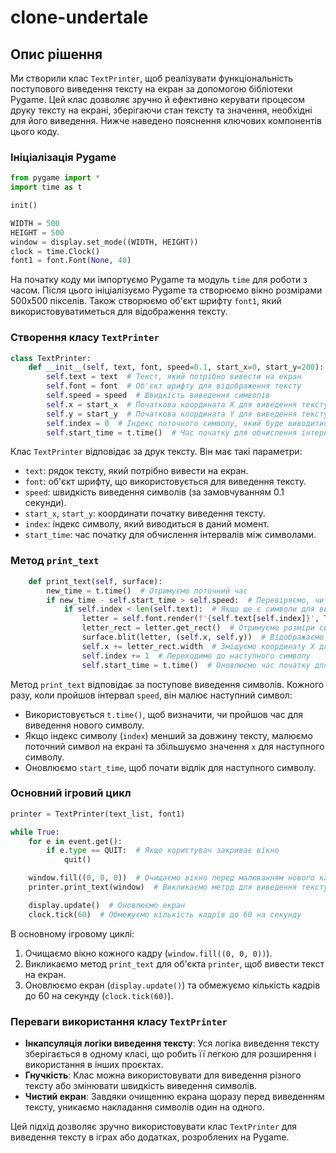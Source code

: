 # clone-undertale

## Опис рішення

Ми створили клас `TextPrinter`, щоб реалізувати функціональність поступового виведення тексту на екран за допомогою бібліотеки Pygame. Цей клас дозволяє зручно й ефективно керувати процесом друку тексту на екрані, зберігаючи стан тексту та значення, необхідні для його виведення. Нижче наведено пояснення ключових компонентів цього коду.

### Ініціалізація Pygame
```python
from pygame import *
import time as t

init()

WIDTH = 500
HEIGHT = 500
window = display.set_mode((WIDTH, HEIGHT))
clock = time.Clock()
font1 = font.Font(None, 40)
```
На початку коду ми імпортуємо Pygame та модуль `time` для роботи з часом. Після цього ініціалізуємо Pygame та створюємо вікно розмірами 500x500 пікселів. Також створюємо об'єкт шрифту `font1`, який використовуватиметься для відображення тексту.

### Створення класу `TextPrinter`
```python
class TextPrinter:
    def __init__(self, text, font, speed=0.1, start_x=0, start_y=200):
        self.text = text  # Текст, який потрібно вивести на екран
        self.font = font  # Об'єкт шрифту для відображення тексту
        self.speed = speed  # Швидкість виведення символів
        self.x = start_x  # Початкова координата X для виведення тексту
        self.y = start_y  # Початкова координата Y для виведення тексту
        self.index = 0  # Індекс поточного символу, який буде виводитися
        self.start_time = t.time()  # Час початку для обчислення інтервалів між символами
```
Клас `TextPrinter` відповідає за друк тексту. Він має такі параметри:
- `text`: рядок тексту, який потрібно вивести на екран.
- `font`: об'єкт шрифту, що використовується для виведення тексту.
- `speed`: швидкість виведення символів (за замовчуванням 0.1 секунди).
- `start_x`, `start_y`: координати початку виведення тексту.
- `index`: індекс символу, який виводиться в даний момент.
- `start_time`: час початку для обчислення інтервалів між символами.

### Метод `print_text`
```python
    def print_text(self, surface):
        new_time = t.time()  # Отримуємо поточний час
        if new_time - self.start_time > self.speed:  # Перевіряємо, чи пройшов необхідний інтервал часу
            if self.index < len(self.text):  # Якщо ще є символи для виведення
                letter = self.font.render(f'{self.text[self.index]}', True, (255, 255, 255))  # Створюємо зображення символу
                letter_rect = letter.get_rect()  # Отримуємо розміри символу
                surface.blit(letter, (self.x, self.y))  # Відображаємо символ на екрані
                self.x += letter_rect.width  # Зміщуємо координату X для наступного символу
                self.index += 1  # Переходимо до наступного символу
                self.start_time = t.time()  # Оновлюємо час початку для наступного інтервалу
```
Метод `print_text` відповідає за поступове виведення символів. Кожного разу, коли пройшов інтервал `speed`, він малює наступний символ:
- Використовується `t.time()`, щоб визначити, чи пройшов час для виведення нового символу.
- Якщо індекс символу (`index`) менший за довжину тексту, малюємо поточний символ на екрані та збільшуємо значення `x` для наступного символу.
- Оновлюємо `start_time`, щоб почати відлік для наступного символу.

### Основний ігровий цикл
```python
printer = TextPrinter(text_list, font1)

while True:
    for e in event.get():
        if e.type == QUIT:  # Якщо користувач закриває вікно
            quit()

    window.fill((0, 0, 0))  # Очищаємо вікно перед малюванням нового кадру
    printer.print_text(window)  # Викликаємо метод для виведення тексту

    display.update()  # Оновлюємо екран
    clock.tick(60)  # Обмежуємо кількість кадрів до 60 на секунду
```
В основному ігровому циклі:
1. Очищаємо вікно кожного кадру (`window.fill((0, 0, 0))`).
2. Викликаємо метод `print_text` для об'єкта `printer`, щоб вивести текст на екран.
3. Оновлюємо екран (`display.update()`) та обмежуємо кількість кадрів до 60 на секунду (`clock.tick(60)`).

### Переваги використання класу `TextPrinter`
- **Інкапсуляція логіки виведення тексту**: Уся логіка виведення тексту зберігається в одному класі, що робить її легкою для розширення і використання в інших проєктах.
- **Гнучкість**: Клас можна використовувати для виведення різного тексту або змінювати швидкість виведення символів.
- **Чистий екран**: Завдяки очищенню екрана щоразу перед виведенням тексту, уникаємо накладання символів один на одного.

Цей підхід дозволяє зручно використовувати клас `TextPrinter` для виведення тексту в іграх або додатках, розроблених на Pygame.